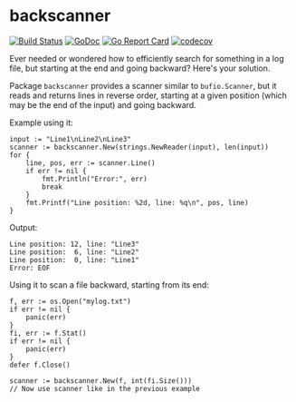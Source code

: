 # backscanner

[![Build Status](https://travis-ci.org/icza/backscanner.svg?branch=master)](https://travis-ci.org/icza/backscanner)
[![GoDoc](https://godoc.org/github.com/icza/backscanner?status.svg)](https://godoc.org/github.com/icza/backscanner)
[![Go Report Card](https://goreportcard.com/badge/github.com/icza/backscanner)](https://goreportcard.com/report/github.com/icza/backscanner)
[![codecov](https://codecov.io/gh/icza/backscanner/branch/master/graph/badge.svg)](https://codecov.io/gh/icza/backscanner)

Ever needed or wondered how to efficiently search for something in a log file,
but starting at the end and going backward? Here's your solution.

Package `backscanner` provides a scanner similar to `bufio.Scanner`, but it reads
and returns lines in reverse order, starting at a given position (which may be
the end of the input) and going backward.

Example using it:

	input := "Line1\nLine2\nLine3"
	scanner := backscanner.New(strings.NewReader(input), len(input))
	for {
		line, pos, err := scanner.Line()
		if err != nil {
			fmt.Println("Error:", err)
			break
		}
		fmt.Printf("Line position: %2d, line: %q\n", pos, line)
	}

Output:

	Line position: 12, line: "Line3"
	Line position:  6, line: "Line2"
	Line position:  0, line: "Line1"
	Error: EOF

Using it to scan a file backward, starting from its end:

	f, err := os.Open("mylog.txt")
	if err != nil {
		panic(err)
	}
	fi, err := f.Stat()
	if err != nil {
		panic(err)
	}
	defer f.Close()

	scanner := backscanner.New(f, int(fi.Size()))
	// Now use scanner like in the previous example
